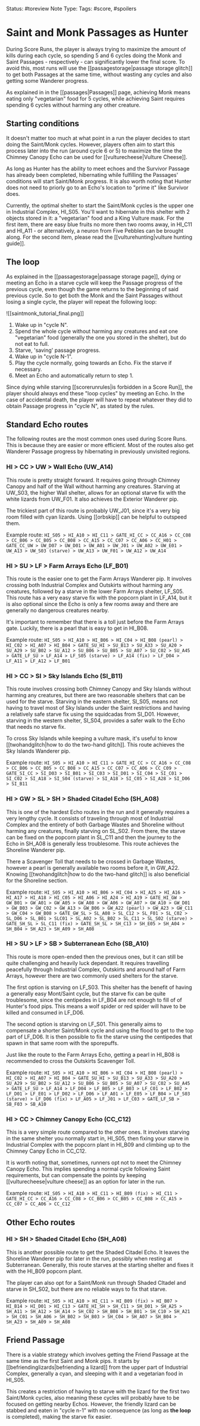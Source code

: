  Status: #toreview 
Note Type: 
Tags: #score, #spoilers 

# Saint and Monk Passages as Hunter
During Score Runs, the player is always trying to maximize the amount of kills during each cycle, so spending 5 and 6 cycles doing the Monk and Saint Passages - respectively - can significantly lower the final score. To avoid this, most runs will use the [[passagestorage|passage storage glitch]] to get both Passages at the same time, without wasting any cycles and also getting some Wanderer progress.

As explained in in the [[passages|Passages]] page, achieving Monk means eating only "vegetarian" food for 5 cycles, while achieving Saint requires spending 6 cycles without harming any other creature.

## Starting conditions
It doesn't matter too much at what point in a run the player decides to start doing the Saint/Monk cycles. However, players often aim to start this process later into the run (around cycle 6 or 5) to maximize the time the Chimney Canopy Echo can be used for [[vulturecheese|Vulture Cheese]].

As long as Hunter has the ability to meet echoes and the Survivor Passage has already been completed, hibernating while fulfilling the Passages' conditions will start Saint/Monk progress. It is also worth noting that Hunter does not need to priorly go to an Echo's location to "prime it" like Survivor does.

Currently, the optimal shelter to start the Saint/Monk cycles is the upper one in Industrial Complex, HI_S05. You'll want to hibernate in this shelter with 2 objects stored in it: a "vegetarian" food and a King Vulture mask. For the first item, there are easy blue fruits no more then two rooms away, in HI_C11 and HI_A11 - or alternatively, a neuron from Five Pebbles can be brought along. For the second item, please read the [[vulturehunting|vulture hunting guide]].

## The loop
As explained in the [[passagestorage|passage storage page]], dying or meeting an Echo in a starve cycle will keep the Passage progress of the previous cycle, even though the game returns to the beginning of said previous cycle. 
So to get both the Monk and the Saint Passages without losing a single cycle, the player will repeat the following loop:

![[saintmonk_tutorial_final.png]]

1. Wake up in "cycle N".
2. Spend the whole cycle without harming any creatures and eat one "vegetarian" food (generally the one you stored in the shelter), but do not eat to full.
3. Starve, 'saving' passage progress.
4. Wake up in "cycle N-1".
5. Play the cycle normally, going towards an Echo. Fix the starve if necessary.
6. Meet an Echo and automatically return to step 1.

Since dying while starving [[scorerunrules|is forbidden in a Score Run]], the player should always end these "loop cycles" by meeting an Echo. In the case of accidental death, the player will have to repeat whatever they did to obtain Passage progress in "cycle N", as stated by the rules.

## Standard Echo routes
The following routes are the most common ones used during Score Runs. This is because they are easier or more efficient. Most of the routes also get Wanderer Passage progress by hibernating in previously unvisited regions.

### HI > CC > UW > Wall Echo (UW_A14)
This route is pretty straight forward. It requires going through Chimney Canopy and half of the Wall without harming any creatures. Starving at UW_S03, the higher Wall shelter, allows for an optional starve fix with the white lizards from UW_F01. It also achieves the Exterior Wanderer pip.

The trickiest part of this route is probably UW_J01, since it's a very big room filled with cyan lizards. Using [[orbskip]] can be helpful to outspeed them.

Example route:
```HI_S05 > HI_A10 > HI_C11 > GATE_HI_CC > CC_A16 > CC_C08 > CC_B06 > CC_B05 > CC_B08 > CC_A15 > CC_C07 > CC_A06 > CC_H01 > GATE_CC_UW > UW_D07 > UW_D01 > UW_A01 > UW_J01 > UW_A02 > UW_E01 > UW_A13 > UW_S03 (starve) > UW_A13 > UW_F01 > UW_A12 > UW_A14```

### HI > SU > LF > Farm Arrays Echo (LF_B01)
This route is the easier one to get the Farm Arrays Wanderer pip. It involves crossing both Industrial Complex and Outskirts without harming any creatures, followed by a starve in the lower Farm Arrays shelter, LF_S05. This route has a very easy starve fix with the popcorn plant in LF_A14, but it is also optional since the Echo is only a few rooms away and there are generally no dangerous creatures nearby.

It's important to remember that there is a toll just before the Farm Arrays gate. Luckily, there is a pearl that is easy to get in HI_B08.

Example route:
```HI_S05 > HI_A10 > HI_B06 > HI_C04 > HI_B08 (pearl) > HI_C02 > HI_A07 > HI_B04 > GATE_SU_HI > SU_B13 > SU_A33 > SU_A20 > SU_A29 > SU_B02 > SU_A12 > SU_B06 > SU_B05 > SU_A07 > SU_C02 > SU_A45 > GATE_LF_SU > LF_A14 > LF_S05 (starve) > LF_A14 (fix) > LF_D04 > LF_A11 > LF_A12 > LF_B01```

### HI > CC > SI > Sky Islands Echo (SI_B11)
This route involves crossing both Chimney Canopy and Sky Islands without harming any creatures, but there are two reasonable shelters that can be used for the starve. Starving in the eastern shelter, SI_S05, means not having to travel most of Sky Islands under the Saint restrictions and having a relatively safe starve fix using the squidcadas from SI_D01. However, starving in the western shelter, SI_S04, provides a safer walk to the Echo that needs no starve fix.

To cross Sky Islands while keeping a vulture mask, it's useful to know [[twohandglitch|how to do the two-hand glitch]]. This route achieves the Sky Islands Wanderer pip.

Example route:
```HI_S05 > HI_A10 > HI_C11 > GATE_HI_CC > CC_A16 > CC_C08 > CC_B06 > CC_B05 > CC_B08 > CC_A15 > CC_C07 > CC_A06 > CC_C09 > GATE_SI_CC > SI_D03 > SI_B01 > SI_C03 > SI_D01 > SI_C04 > SI_C01 > SI_C02 > SI_A18 > SI_S04 (starve) > SI_A18 > SI_C05 > SI_A28 > SI_D06 > SI_B11```

### HI > GW > SL > SH > Shaded Citadel Echo (SH_A08)
This is one of the hardest Echo routes in the run and it generally requires a very lengthy cycle. It consists of traveling through most of Industrial Complex and the entirety of both Garbage Wastes and Shoreline without harming any creatures, finally starving on SL_S02. From there, the starve can be fixed on the popcorn plant in SL_C11 and then the journey to the Echo in SH_A08 is generally less troublesome. This route achieves the Shoreline Wanderer pip.

There a Scavenger Toll that needs to be crossed in Garbage Wastes, however a pearl is generally available two rooms before it, in GW_A22. Knowing [[twohandglitch|how to do the two-hand glitch]] is also beneficial for the Shoreline section.

Example route:
```HI_S05 > HI_A10 > HI_B06 > HI_C04 > HI_A25 > HI_A16 > HI_A17 > HI_A18 > HI_C05 > HI_A06 > HI_A24 > HI_A19 > GATE_HI_GW > GW_B01 > GW_A01 > GW_A05 > GW_A08 > GW_A06 > GW_A07 > GW_A10 > GW_D01 > GW_B03 > GW_C02 > GW_A13 > GW_B06 > GW_A22 (pearl) > GW_A23 > GW_C11 > GW_C04 > GW_B08 > GATE_GW_SL > SL_A08 > SL_C12 > SL_F01 > SL_C02 > SL_D06 > SL_B01 > SLC01 > SL_A02 > SL_B02 > SL_C11 > SL_S02 (starve) > GATE_SH_SL > SL_C11 (fix) > GATE_SH_SL > SH_C13 > SH_E05 > SH_A04 > SH_B04 > SH_A23 > SH_A09 > SH_A08```

### HI > SU > LF > SB > Subterranean Echo (SB_A10)
This route is more open-ended then the previous ones, but it can still be quite challenging and heavily luck dependant. It requires travelling peacefully through Industrial Complex, Outskirts and around half of Farm Arrays, however there are two commonly used shelters for the starve.

The first option is starving on LF_S03. This shelter has the benefit of having a generally easy Mont/Saint cycle, but the starve fix can be quite troublesome, since the centipedes in LF_B04 are not enough to fill of of Hunter's food pips. This means a wolf spider or red spider will have to be killed and consumed in LF_D06.

The second option is starving on LF_S01. This generally aims to compensate a shorter Saint/Monk cycle and using the flood to get to the top part of LF_D06. It is then possible to fix the starve using the centipedes that spawn in that same room with the sporepuffs.

Just like the route to the Farm Arrays Echo, getting a pearl in HI_B08 is recommended to cross the Outskirts Scavenger Toll.

Example route:
```HI_S05 > HI_A10 > HI_B06 > HI_C04 > HI_B08 (pearl) > HI_C02 > HI_A07 > HI_B04 > GATE_SU_HI > SU_B13 > SU_A33 > SU_A20 > SU_A29 > SU_B02 > SU_A12 > SU_B06 > SU_B05 > SU_A07 > SU_C02 > SU_A45 > GATE_LF_SU > LF_A14 > LF_D04 > LF_B05 > LF_B03 > LF_C01 > LF_B02 > LF_D01 > LF_E01 > LF_D02 > LF_D06 > LF_A01 > LF_E05 > LF_B04 > LF_S03 (starve) > LF_D06 (fix) > LF_A05 > LF_J01 > LF_C03 > GATE_LF_SB > SB_F03 > SB_A10```

### HI > CC > Chimney Canopy Echo (CC_C12)
This is a very simple route compared to the other ones. It involves starving in the same shelter you normally start in, HI_S05, then fixing your starve in Industrial Complex with the popcorn plant in HI_B09 and climbing up to the Chimney Canpy Echo in CC_C12.

It is worth noting that, sometimes, runners opt not to meet the Chimney Canopy Echo. This implies spending a normal cycle following Saint requirements, but can compensate the points by keeping [[vulturecheese|vulture cheese]] as an option for later in the run.

Example route:
```HI_S05 > HI_A10 > HI_C11 > HI_B09 (fix) > HI_C11 > GATE_HI_CC > CC_A16 > CC_C08 > CC_B06 > CC_B05 > CC_B08 > CC_A15 > CC_C07 > CC_A06 > CC_C12```

## Other Echo routes
### HI > SH > Shaded Citadel Echo (SH_A08)
This is another possible route to get the Shaded Citadel Echo. It leaves the Shoreline Wanderer pip for later in the run, possibly when resting at Subterranean. Generally, this route starves at the starting shelter and fixes it with the HI_B09 popcorn plant. 

The player can also opt for a Saint/Monk run through Shaded CItadel and starve in SH_S02, but there are no reliable ways to fix that starve.

Example route:
```HI_S05 > HI_A10 > HI_C11 > HI_B09 (fix) > HI_B07 > HI_B14 > HI_D01 > HI_C13 > GATE_HI_SH > SH_C11 > SH_D01 > SH_A25 > SH_A11 > SH_A12 > SH_A14 > SH_C02 > SH_B08 > SH_B01 > SH_C10 > SH_A21 > SH_C01 > SH_A06 > SH_B02 > SH_B03 > SH_C04 > SH_A07 > SH_B04 > SH_A23 > SH_A09 > SH_A08```

## Friend Passage
There is a viable strategy which involves getting the Friend Passage at the same time as the first Saint and Monk pips. It starts by [[befriendinglizards|befriending a lizard]] from the upper part of Industrial Complex, generally a cyan, and sleeping with it and a vegetarian food in HI_S05. 

This creates a restriction of having to starve with the lizard for the first two Saint/Monk cycles, also meaning these cycles will probably have to be focused on getting nearby Echos. However, the friendly lizard can be stabbed and eaten in "cycle n-1" with no consequence (as long as **the loop** is completed), making the starve fix easier.
